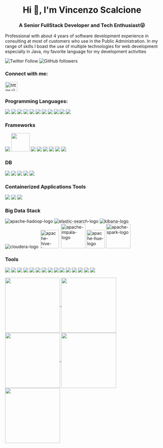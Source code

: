 <h1 align="center">Hi 👋, I'm Vincenzo Scalcione</h1>
<h3 align="center">A Senior FullStack Developer and Tech Enthusiast😜</h3>

Professional with about 4 years of software development experience in consulting at most of customers who use in the Public Administration. In
my range of skills I boast the use of multiple technologies for web development especially in Java, my favorite language for my development activities

![Twitter Follow](https://img.shields.io/twitter/follow/vscalcione?label=VincenzoScalci1&logo=twitter&style=for-the-badge)
![GitHub followers](https://img.shields.io/github/followers/vscalcione?logo=GitHub&style=for-the-badge)
<br />

<h3>Connect with me:</h3>
<p>
<a href="https://www.linkedin.com/in/vincenzo-scalcione-21b055159/" target="blank"><img align="center" src="https://raw.githubusercontent.com/rahuldkjain/github-profile-readme-generator/master/src/images/icons/Social/linked-in-alt.svg" alt="https://www.linkedin.com/in/francesco-pandolfi-dev/" height="30" width="40" /></a>
</p>

### Programming Languages:
<p align="left">
  <img src="https://img.icons8.com/color/60/000000/java-coffee-cup-logo.png"/>
  <img src="https://img.icons8.com/color/60/000000/python.png"/>
  <img src="https://img.icons8.com/plasticine/60/000000/bash.png"/>
  <img src="https://img.icons8.com/color/60/000000/c-programming.png"/>
  <img src="https://img.icons8.com/color/60/000000/c-plus-plus-logo.png"/>
  <img src="https://img.icons8.com/officel/60/000000/php-logo.png"/>
  <img src="https://img.icons8.com/color/60/000000/javascript.png"/>
  <img src="https://img.icons8.com/color/60/000000/nodejs.png"/>
  <img src="https://img.icons8.com/color/60/000000/typescript.png"/>
  <img src="https://img.icons8.com/color/48//000000/dart.png"/>
  <img src="https://img.icons8.com/color/60/000000/golang.png"/>
</p>

### Frameworks
<p align="left">
  <img src="https://img.icons8.com/color/60/000000/spring-logo.png"/>
  <img src="https://user-images.githubusercontent.com/25181517/183891303-41f257f8-6b3d-487c-aa56-c497b880d0fb.png" width="60" />
  <img src="https://img.icons8.com/officel/60/000000/react.png"/>
  <img src="https://img.icons8.com/color/60/000000/angularjs.png" />
  <img src="https://img.icons8.com/color/60/000000/vue-js.png"/>
  <img src="https://img.icons8.com/color/48/000000/flutter.png"/>
  <img src="https://img.icons8.com/ios/60/000000/laravel.png"/>
  <img src="https://img.icons8.com/color/60/null/django.png"/>
</p>
  
### DB
<p align="left">
    <img src="https://img.icons8.com/officel/60/000000/sql.png"/>
    <img src="https://img.icons8.com/color/60/000000/postgreesql.png"/>
    <img src="https://img.icons8.com/color/60/000000/mongodb.png"/>
    <img src="https://avatars.githubusercontent.com/u/201120?s=60&v=4"/>
    <img src="https://img.icons8.com/plasticine/60/null/oracle-pl-sql--v3.png"/>
</p>
  
### Containerized Applications Tools
<p align="left">
  <img src="https://img.icons8.com/color/60/000000/docker.png"/>
  <img src="https://avatars.githubusercontent.com/u/13629408?s=60&v=4"/>
  <img src="https://avatars.githubusercontent.com/u/792337?s=60&v=4"/>
</p>

### Big Data Stack
![apache-hadoop-logo](https://img.icons8.com/color/60/hadoop-distributed-file-system.png)
![elastic-search-logo](https://avatars.githubusercontent.com/u/6764390?s=60&v=4)
![kibana-logo](https://img.icons8.com/color/60/kibana.png)
![cloudera-logo](https://avatars.githubusercontent.com/u/87383?s=60&v=4)
<img src="https://upload.wikimedia.org/wikipedia/commons/b/bb/Apache_Hive_logo.svg" alt="apache-hive-logo" width="60" style="margin-left: 3px; margin-right: 3px">
<img src="https://insightsoftware.com/wp-content/uploads/2022/12/Impala-ODBC-Driver.png" alt="apache-impala-logo" width="80">
<img src="https://img.stackshare.io/service/1910/d64e494ec7611a65e9960689e1a04a23_400x400.png" alt="apache-hue-logo" width="60">
<img src="https://upload.wikimedia.org/wikipedia/commons/archive/f/f3/20210416091438%21Apache_Spark_logo.svg" alt="apache-spark-logo" width="80">


### Tools
<p align="left">
  <img src="https://img.icons8.com/color/60/000000/git.png"/>
  <img src="https://img.icons8.com/color/60/000000/linux.png"/>
  <img src="https://img.icons8.com/color/60/000000/ubuntu--v1.png"/>
  <img src="https://img.icons8.com/color/60/000000/centos.png"/>
  <img src="https://img.icons8.com/color/60/000000/debian.png"/>
  <img src="https://avatars.githubusercontent.com/u/33972111?s=60&v=4" />
  <img src="https://img.icons8.com/color/60/null/amazon-web-services.png"/>
  <img src="https://img.icons8.com/color/60/null/tomcat.png"/>
  <img src="https://avatars.githubusercontent.com/u/47359?s=60&v=4" />
  <img src="https://avatars.githubusercontent.com/u/1744809?s=60&v=4" />
  <img src="https://avatars.githubusercontent.com/u/7658037?s=60&v=4" />
  <img src="https://avatars.githubusercontent.com/u/168166?s=60&v=4" />
  <img src="https://img.icons8.com/external-tal-revivo-shadow-tal-revivo/60/null/external-bitbucket-is-a-web-based-version-control-repository-hosting-service-logo-shadow-tal-revivo.png"/>
  <img src="https://img.icons8.com/external-flat-juicy-fish/60/null/external-dev-coding-and-development-flat-flat-juicy-fish.png"/>
  <img src="https://img.icons8.com/external-flaticons-flat-flat-icons/64/null/external-agile-agile-flaticons-flat-flat-icons.png"/>
</p>

<div>
<a href="https://github.com/ali-bouali">
<img align="center" src="http://github-profile-summary-cards.vercel.app/api/cards/stats?username=vscalcione&theme=2077" height="180em" />
<img align="center" src="http://github-profile-summary-cards.vercel.app/api/cards/most-commit-language?username=vscalcione&theme=2077" height="180em" />
<img align="center" src="http://github-profile-summary-cards.vercel.app/api/cards/repos-per-language?username=vscalcione&theme=2077" height="180em" />
<img align="center" src="http://github-profile-summary-cards.vercel.app/api/cards/productive-time?username=vscalcione&theme=2077" height="180em" />
<img align="center" src="http://github-profile-summary-cards.vercel.app/api/cards/profile-details?username=vscalcione&theme=2077" height="180em" />
</div>


